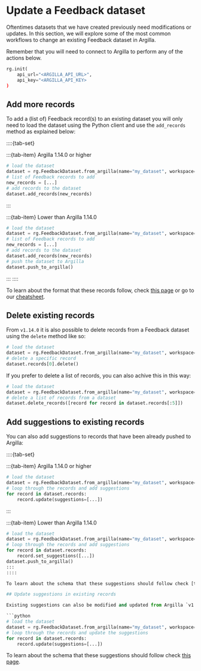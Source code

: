 # Update a Feedback dataset
Oftentimes datasets that we have created previously need modifications or updates. In this section, we will explore some of the most common workflows to change an existing Feedback dataset in Argilla.

Remember that you will need to connect to Argilla to perform any of the actions below.

```python
rg.init(
    api_url="<ARGILLA_API_URL>",
    api_key="<ARGILLA_API_KEY>
)
```

## Add more records

To add a (list of) Feedback record(s) to an existing dataset you will only need to load the dataset using the Python client and use the `add_records` method as explained below:

::::{tab-set}

:::{tab-item} Argilla 1.14.0 or higher
```python
# load the dataset
dataset = rg.FeedbackDataset.from_argilla(name="my_dataset", workspace="my_workspace")
# list of Feedback records to add
new_records = [...]
# add records to the dataset
dataset.add_records(new_records)
```
:::

:::{tab-item} Lower than Argilla 1.14.0
```python
# load the dataset
dataset = rg.FeedbackDataset.from_argilla(name="my_dataset", workspace="my_workspace")
# list of Feedback records to add
new_records = [...]
# add records to the dataset
dataset.add_records(new_records)
# push the dataset to Argilla
dataset.push_to_argilla()
```
:::
::::

To learn about the format that these records follow, check [this page](create_dataset.md#add-records) or go to our [cheatsheet](../../../getting_started/cheatsheet.md#create-records).

## Delete existing records

From `v1.14.0` it is also possible to delete records from a Feedback dataset using the `delete` method like so:

```python
# load the dataset
dataset = rg.FeedbackDataset.from_argilla(name="my_dataset", workspace="my_workspace")
# delete a specific record
dataset.records[0].delete()
```

If you prefer to delete a list of records, you can also achive this in this way:

```python
# load the dataset
dataset = rg.FeedbackDataset.from_argilla(name="my_dataset", workspace="my_workspace")
# delete a list of records from a dataset
dataset.delete_records([record for record in dataset.records[:5]])
```

## Add suggestions to existing records

You can also add suggestions to records that have been already pushed to Argilla:

::::{tab-set}

:::{tab-item} Argilla 1.14.0 or higher
```python
# load the dataset
dataset = rg.FeedbackDataset.from_argilla(name="my_dataset", workspace="my_workspace")
# loop through the records and add suggestions
for record in dataset.records:
    record.update(suggestions=[...])
```
:::

:::{tab-item} Lower than Argilla 1.14.0
```python
# load the dataset
dataset = rg.FeedbackDataset.from_argilla(name="my_dataset", workspace="my_workspace")
# loop through the records and add suggestions
for record in dataset.records:
    record.set_suggestions([...])
dataset.push_to_argilla()
:::
::::

To learn about the schema that these suggestions should follow check [this page](create_dataset.md#add-suggestions).

## Update suggestions in existing records

Existing suggestions can also be modified and updated from Argilla `v1.14.0` using the same method as the one in the section above. This will overwrite any existing suggestions.

```python
# load the dataset
dataset = rg.FeedbackDataset.from_argilla(name="my_dataset", workspace="my_workspace")
# loop through the records and update the suggestions
for record in dataset.records:
    record.update(suggestions=[...])
```

To learn about the schema that these suggestions should follow check [this page](create_dataset.md#add-suggestions).